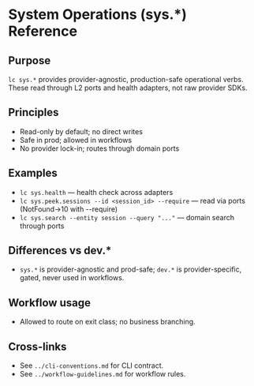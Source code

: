 # System Operations (sys.*) Reference

## Purpose
`lc sys.*` provides provider-agnostic, production-safe operational verbs. These read through L2 ports and health adapters, not raw provider SDKs.

## Principles
- Read-only by default; no direct writes
- Safe in prod; allowed in workflows
- No provider lock-in; routes through domain ports

## Examples
- `lc sys.health` — health check across adapters
- `lc sys.peek.sessions --id <session_id> --require` — read via ports (NotFound→10 with --require)
- `lc sys.search --entity session --query "..."` — domain search through ports

## Differences vs dev.*
- `sys.*` is provider-agnostic and prod-safe; `dev.*` is provider-specific, gated, never used in workflows.

## Workflow usage
- Allowed to route on exit class; no business branching.

## Cross-links
- See `../cli-conventions.md` for CLI contract.
- See `../workflow-guidelines.md` for workflow rules.
